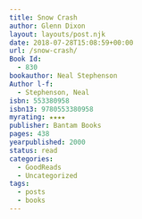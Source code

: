 ```yaml
---
title: Snow Crash
author: Glenn Dixon
layout: layouts/post.njk
date: 2018-07-28T15:08:59+00:00
url: /snow-crash/
Book Id:
  - 830
bookauthor: Neal Stephenson
Author l-f:
  - Stephenson, Neal
isbn: 553380958
isbn13: 9780553380958
myrating: ★★★★
publisher: Bantam Books
pages: 438
yearpublished: 2000
status: read
categories:
  - GoodReads
  - Uncategorized
tags:
  - posts
  - books
---
```

